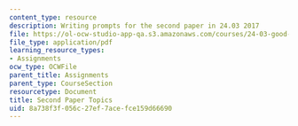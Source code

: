```yaml
---
content_type: resource
description: Writing prompts for the second paper in 24.03 2017
file: https://ol-ocw-studio-app-qa.s3.amazonaws.com/courses/24-03-good-food-ethics-and-politics-of-food-spring-2017/8a738f3f056c27ef7acefce159d66690_24.03_Second_Paper_Topics_17.pdf
file_type: application/pdf
learning_resource_types:
- Assignments
ocw_type: OCWFile
parent_title: Assignments
parent_type: CourseSection
resourcetype: Document
title: Second Paper Topics
uid: 8a738f3f-056c-27ef-7ace-fce159d66690
---
```

